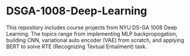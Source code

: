 # DSGA-1008-Deep-Learning

This repository includes course projects from NYU DS-GA 1008 Deep Learning. The topics range from implementing MLP backpropogation, building CNN, variational auto encoder (VAE) from scratch, and applying BERT to solve RTE (Recognizing Textual Entailment) task.
